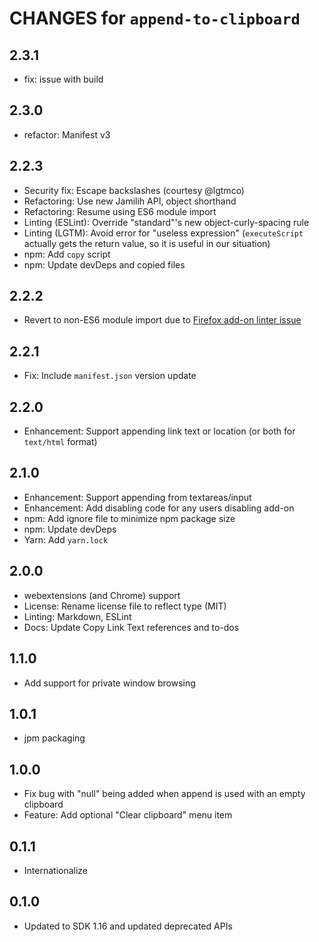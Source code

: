 # CHANGES for `append-to-clipboard`

## 2.3.1

- fix: issue with build

## 2.3.0

- refactor: Manifest v3

## 2.2.3

- Security fix: Escape backslashes (courtesy @lgtmco)
- Refactoring: Use new Jamilih API, object shorthand
- Refactoring: Resume using ES6 module import
- Linting (ESLint): Override "standard"'s new object-curly-spacing rule
- Linting (LGTM): Avoid error for "useless expression" (`executeScript`
    actually gets the return value, so it is useful in our situation)
- npm: Add `copy` script
- npm: Update devDeps and copied files

## 2.2.2

- Revert to non-ES6 module import due to
    [Firefox add-on linter issue](https://github.com/mozilla/addons-linter/issues/1775)

## 2.2.1

- Fix: Include `manifest.json` version update

## 2.2.0

- Enhancement: Support appending link text or location (or
    both for `text/html` format)

## 2.1.0

- Enhancement: Support appending from textareas/input
- Enhancement: Add disabling code for any users disabling add-on
- npm: Add ignore file to minimize npm package size
- npm: Update devDeps
- Yarn: Add `yarn.lock`

## 2.0.0

- webextensions (and Chrome) support
- License: Rename license file to reflect type (MIT)
- Linting: Markdown, ESLint
- Docs: Update Copy Link Text references and to-dos

## 1.1.0
- Add support for private window browsing

## 1.0.1
- jpm packaging

## 1.0.0
- Fix bug with "null" being added when append is used with an empty clipboard
- Feature: Add optional "Clear clipboard" menu item

## 0.1.1
- Internationalize

## 0.1.0
- Updated to SDK 1.16 and updated deprecated APIs

